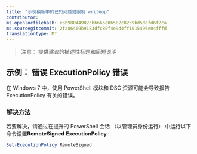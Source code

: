 ```yaml
---
title: "示例模板中的已知问题或限制 writeup"
contributor: 
ms.openlocfilehash: e3b98044902cb6665e06582c8259bd5defd6f2ca
ms.sourcegitcommit: 2fa86409b9183dfc80f4e9d4ff1015496e04fffd
translationtype: MT
---
```

>注意︰ 提供建议的描述性标题和简短说明

## 示例︰ 错误 ExecutionPolicy 错误 ##
在 Windows 7 中，使用 PowerShell 模块和 DSC 资源可能会导致报告 ExecutionPolicy 有关的错误。

### 解决方法

若要解决，请通过在提升的 PowerShell 会话 （以管理员身份运行） 中运行以下命令设置**RemoteSigned** **ExecutionPolicy** :

```powershell
Set-ExecutionPolicy RemoteSigned
```
